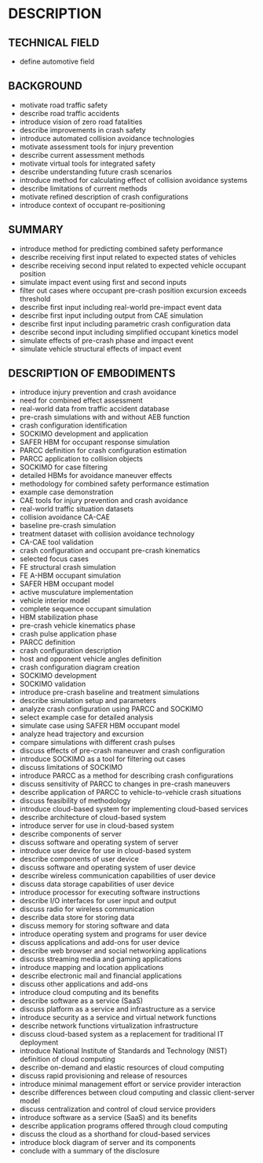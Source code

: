 # DESCRIPTION

## TECHNICAL FIELD

- define automotive field

## BACKGROUND

- motivate road traffic safety
- describe road traffic accidents
- introduce vision of zero road fatalities
- describe improvements in crash safety
- introduce automated collision avoidance technologies
- motivate assessment tools for injury prevention
- describe current assessment methods
- motivate virtual tools for integrated safety
- describe understanding future crash scenarios
- introduce method for calculating effect of collision avoidance systems
- describe limitations of current methods
- motivate refined description of crash configurations
- introduce context of occupant re-positioning

## SUMMARY

- introduce method for predicting combined safety performance
- describe receiving first input related to expected states of vehicles
- describe receiving second input related to expected vehicle occupant position
- simulate impact event using first and second inputs
- filter out cases where occupant pre-crash position excursion exceeds threshold
- describe first input including real-world pre-impact event data
- describe first input including output from CAE simulation
- describe first input including parametric crash configuration data
- describe second input including simplified occupant kinetics model
- simulate effects of pre-crash phase and impact event
- simulate vehicle structural effects of impact event

## DESCRIPTION OF EMBODIMENTS

- introduce injury prevention and crash avoidance
- need for combined effect assessment
- real-world data from traffic accident database
- pre-crash simulations with and without AEB function
- crash configuration identification
- SOCKIMO development and application
- SAFER HBM for occupant response simulation
- PARCC definition for crash configuration estimation
- PARCC application to collision objects
- SOCKIMO for case filtering
- detailed HBMs for avoidance maneuver effects
- methodology for combined safety performance estimation
- example case demonstration
- CAE tools for injury prevention and crash avoidance
- real-world traffic situation datasets
- collision avoidance CA-CAE
- baseline pre-crash simulation
- treatment dataset with collision avoidance technology
- CA-CAE tool validation
- crash configuration and occupant pre-crash kinematics
- selected focus cases
- FE structural crash simulation
- FE A-HBM occupant simulation
- SAFER HBM occupant model
- active musculature implementation
- vehicle interior model
- complete sequence occupant simulation
- HBM stabilization phase
- pre-crash vehicle kinematics phase
- crash pulse application phase
- PARCC definition
- crash configuration description
- host and opponent vehicle angles definition
- crash configuration diagram creation
- SOCKIMO development
- SOCKIMO validation
- introduce pre-crash baseline and treatment simulations
- describe simulation setup and parameters
- analyze crash configuration using PARCC and SOCKIMO
- select example case for detailed analysis
- simulate case using SAFER HBM occupant model
- analyze head trajectory and excursion
- compare simulations with different crash pulses
- discuss effects of pre-crash maneuver and crash configuration
- introduce SOCKIMO as a tool for filtering out cases
- discuss limitations of SOCKIMO
- introduce PARCC as a method for describing crash configurations
- discuss sensitivity of PARCC to changes in pre-crash maneuvers
- describe application of PARCC to vehicle-to-vehicle crash situations
- discuss feasibility of methodology
- introduce cloud-based system for implementing cloud-based services
- describe architecture of cloud-based system
- introduce server for use in cloud-based system
- describe components of server
- discuss software and operating system of server
- introduce user device for use in cloud-based system
- describe components of user device
- discuss software and operating system of user device
- describe wireless communication capabilities of user device
- discuss data storage capabilities of user device
- introduce processor for executing software instructions
- describe I/O interfaces for user input and output
- discuss radio for wireless communication
- describe data store for storing data
- discuss memory for storing software and data
- introduce operating system and programs for user device
- discuss applications and add-ons for user device
- describe web browser and social networking applications
- discuss streaming media and gaming applications
- introduce mapping and location applications
- describe electronic mail and financial applications
- discuss other applications and add-ons
- introduce cloud computing and its benefits
- describe software as a service (SaaS)
- discuss platform as a service and infrastructure as a service
- introduce security as a service and virtual network functions
- describe network functions virtualization infrastructure
- discuss cloud-based system as a replacement for traditional IT deployment
- introduce National Institute of Standards and Technology (NIST) definition of cloud computing
- describe on-demand and elastic resources of cloud computing
- discuss rapid provisioning and release of resources
- introduce minimal management effort or service provider interaction
- describe differences between cloud computing and classic client-server model
- discuss centralization and control of cloud service providers
- introduce software as a service (SaaS) and its benefits
- describe application programs offered through cloud computing
- discuss the cloud as a shorthand for cloud-based services
- introduce block diagram of server and its components
- conclude with a summary of the disclosure

